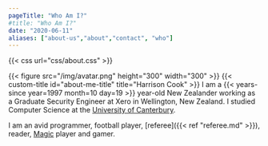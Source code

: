 ```yaml
---
pageTitle: "Who Am I?"
#title: "Who Am I?"
date: "2020-06-11"
aliases: ["about-us","about","contact", "who"]
---
```

{{< css url="css/about.css" >}}

{{< figure src="/img/avatar.png" height="300" width="300" >}}
{{< custom-title id="about-me-title" title="Harrison Cook" >}}
I am a {{< years-since year=1997 month=10 day=19 >}} year-old New Zealander working as a Graduate Security Engineer at Xero in Wellington, New Zealand. I studied Computer Science at the [University of Canterbury](https://www.canterbury.ac.nz/).

I am an avid programmer, football player, [referee]({{< ref "referee.md" >}}), reader, [Magic](https://magic.wizards.com/) player and gamer. 